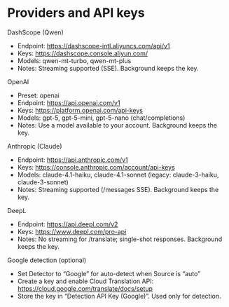 # Providers and API keys

DashScope (Qwen)
- Endpoint: https://dashscope-intl.aliyuncs.com/api/v1
- Keys: https://dashscope.console.aliyun.com/
- Models: qwen-mt-turbo, qwen-mt-plus
- Notes: Streaming supported (SSE). Background keeps the key.

OpenAI
- Preset: openai
- Endpoint: https://api.openai.com/v1
- Keys: https://platform.openai.com/api-keys
- Models: gpt-5, gpt-5-mini, gpt-5-nano (chat/completions)
- Notes: Use a model available to your account. Background keeps the key.

Anthropic (Claude)
- Endpoint: https://api.anthropic.com/v1
- Keys: https://console.anthropic.com/account/api-keys
- Models: claude-4.1-haiku, claude-4.1-sonnet (legacy: claude-3-haiku, claude-3-sonnet)
- Notes: Streaming supported (/messages SSE). Background keeps the key.

DeepL
- Endpoint: https://api.deepl.com/v2
- Keys: https://www.deepl.com/pro-api
- Notes: No streaming for /translate; single-shot responses. Background keeps the key.

Google detection (optional)
- Set Detector to “Google” for auto-detect when Source is “auto”
- Create a key and enable Cloud Translation API: https://cloud.google.com/translate/docs/setup
- Store the key in “Detection API Key (Google)”. Used only for detection.
